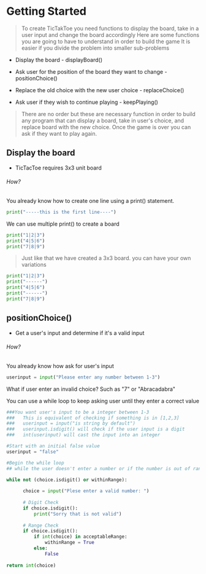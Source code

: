 # Getting Started

> To create TicTakToe you need functions to display the board, take in a user input and change the board accordingly
> Here are some functions you are going to have to understand in order to build the game
> It is easier if you divide the problem into smaller sub-problems

* Display the board - displayBoard()

* Ask user for the position of the board they want to change - positionChoice()

* Replace the old choice with the new user choice - replaceChoice()

* Ask user if they wish to continue playing - keepPlaying()

> There are no order but these are necessary function in order to build any program that can display a board, take in user's choice, and
> replace board with the new choice. Once the game is over you can ask if they want to play again.

## Display the board
* TicTacToe requires 3x3 unit board

###### How?

You already know how to create one line using a print() statement.
```python
print("-----this is the first line----")
```  
We can use multiple print() to create a board
```python
print("1|2|3")
print("4|5|6")
print("7|8|9")
```
> Just like that we have created a 3x3 board.
> you can have your own variations 
```python 
print("1|2|3")
print("------")
print("4|5|6")
print("------")
print("7|8|9")
```

## positionChoice()

* Get a user's input and determine if it's a valid input

###### How?

You already know how ask for user's input
```python
userinput = input("Please enter any number between 1-3")
```
What if user enter an invalid choice? Such as "7" or "Abracadabra"

You can use a while loop to keep asking user until they enter a correct value
```python
###You want user's input to be a integer between 1-3
###   This is equivalent of checking if something is in [1,2,3]
###   userinput = input("is string by default")
###   userinput.isdigit() will check if the user input is a digit
###   int(userinput) will cast the input into an integer

#Start with an initial false value
userinput = "false"

#Begin the while loop
## while the user doesn't enter a number or if the number is out of range

while not (choice.isdigit() or withinRange):
      
      choice = input("Plese enter a valid number: ")
        
      # Digit Check
      if choice.isdigit():
          print("Sorry that is not valid")
        
      # Range Check
      if choice.isdigit():
          if int(choice) in acceptableRange:
              withinRange = True
          else:
              False
                
return int(choice)

